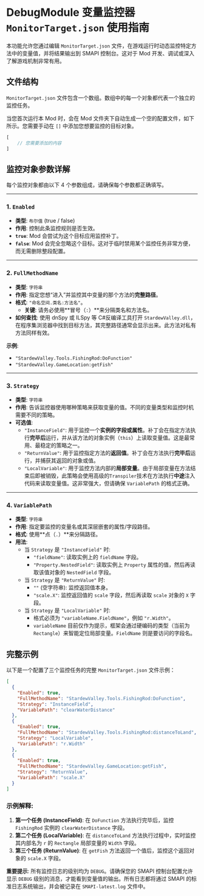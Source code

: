 # DebugModule 变量监控器 `MonitorTarget.json` 使用指南

本功能允许您通过编辑 `MonitorTarget.json` 文件，在游戏运行时动态监控特定方法中的变量值，并将结果输出到 SMAPI 控制台。这对于 Mod 开发、调试或深入了解游戏机制非常有用。

## 文件结构

`MonitorTarget.json` 文件包含一个数组。数组中的每一个对象都代表一个独立的监控任务。

当您首次运行本 Mod 时，会在 Mod 文件夹下自动生成一个空的配置文件，如下所示。您需要手动在 `[]` 中添加您想要监控的目标对象。

```js
[
    // 您需要添加的内容
]
```

## 监控对象参数详解

每个监控对象都由以下 4 个参数组成，请确保每个参数都正确填写。

---

### 1. `Enabled`

- **类型**: `布尔值` (true / false)
- **作用**: 控制此条监控规则是否生效。
- **`true`**: Mod 会尝试为这个目标应用监控补丁。
- **`false`**: Mod 会完全忽略这个目标。这对于临时禁用某个监控任务非常方便，而无需删除整段配置。

---

### 2. `FullMethodName`

- **类型**: `字符串`
- **作用**: 指定您想“进入”并监控其中变量的那个方法的**完整路径**。
- **格式**: `"命名空间.类名:方法名"`。
  - **关键**: 请务必使用**冒号（`:`）**来分隔类名和方法名。
- **如何查找**: 使用 dnSpy 或 ILSpy 等 C#反编译工具打开 `StardewValley.dll`，在程序集浏览器中找到目标方法，其完整路径通常会显示出来。此方法对私有方法同样有效。

**示例**:

- `"StardewValley.Tools.FishingRod:DoFunction"`
- `"StardewValley.GameLocation:getFish"`

---

### 3. `Strategy`

- **类型**: `字符串`
- **作用**: 告诉监控器使用哪种策略来获取变量的值。不同的变量类型和监控时机需要不同的策略。
- **可选值**:
  - `"InstanceField"`: 用于监控一个**实例的字段或属性**。补丁会在指定方法执行**完毕后**运行，并从该方法的对象实例（`this`）上读取变量值。这是最常用、最稳定的策略之一。
  - `"ReturnValue"`: 用于监控指定方法的**返回值**。补丁会在方法执行**完毕后**运行，并捕获其返回的对象或值。
  - `"LocalVariable"`: 用于监控方法内部的**局部变量**。由于局部变量在方法结束后即被销毁，此策略会使用高级的`Transpiler`技术在方法执行**中途**注入代码来读取变量值。这非常强大，但请确保 `VariablePath` 的格式正确。

---

### 4. `VariablePath`

- **类型**: `字符串`
- **作用**: 指定要监控的变量名或其深层嵌套的属性/字段路径。
- **格式**: 使用**点（`.`）**来分隔路径。
- **用法**:
  - 当 `Strategy` 是 `"InstanceField"` 时:
    - `"fieldName"`: 读取实例上的 `fieldName` 字段。
    - `"Property.NestedField"`: 读取实例上 `Property` 属性的值，然后再读取该值对象的 `NestedField` 字段。
  - 当 `Strategy` 是 `"ReturnValue"` 时:
    - `""` (空字符串): 监控返回值本身。
    - `"scale.X"`: 监控返回值的 `scale` 字段，然后再读取 `scale` 对象的 `X` 字段。
  - 当 `Strategy` 是 `"LocalVariable"` 时:
    - 格式必须为 `"variableName.FieldName"`，例如 `"r.Width"`。
    - `variableName` 目前仅作为提示，框架会通过硬编码的类型（当前为`Rectangle`）来智能定位局部变量。`FieldName` 则是要访问的字段名。

## 完整示例

以下是一个配置了三个监控任务的完整 `MonitorTarget.json` 文件示例：

```json
[
  {
    "Enabled": true,
    "FullMethodName": "StardewValley.Tools.FishingRod:DoFunction",
    "Strategy": "InstanceField",
    "VariablePath": "clearWaterDistance"
  },
  {
    "Enabled": true,
    "FullMethodName": "StardewValley.Tools.FishingRod:distanceToLand",
    "Strategy": "LocalVariable",
    "VariablePath": "r.Width"
  },
  {
    "Enabled": true,
    "FullMethodName": "StardewValley.GameLocation:getFish",
    "Strategy": "ReturnValue",
    "VariablePath": "scale.X"
  }
]
```

### 示例解释:

1.  **第一个任务 (InstanceField)**: 在 `DoFunction` 方法执行完毕后，监控 `FishingRod` 实例的 `clearWaterDistance` 字段。
2.  **第二个任务 (LocalVariable)**: 在 `distanceToLand` 方法执行过程中，实时监控其内部名为 `r` 的 `Rectangle` 局部变量的 `Width` 字段。
3.  **第三个任务 (ReturnValue)**: 在 `getFish` 方法返回一个值后，监控这个返回对象的 `scale.X` 字段。

**重要提示**: 所有监控日志的级别均为 `DEBUG`。请确保您的 SMAPI 控制台配置允许显示 `DEBUG` 级别的消息，才能看到变量值的输出。所有日志都将通过 SMAPI 的标准日志系统输出，并会被记录在 `SMAPI-latest.log` 文件中。
